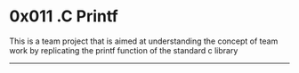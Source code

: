# 0x011 .C Printf
This is a team project that is aimed at understanding the concept of team work by replicating the printf function of the standard c library

---
